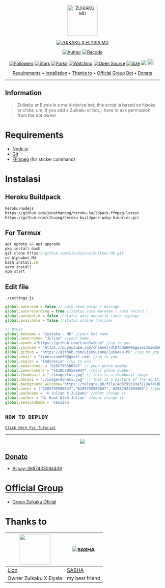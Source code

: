 <p align="center">
<img src="https://telegra.ph/file/a24268c776d18b8552806.jpg" alt="ZUIKAKU MD" width="100"/>


</p>
<p align="center">
<a href="#"><img title="ZUIKAKU X ELYSIA MD" src="https://img.shields.io/badge/ZUIKAKU X ELYSIA MD-green?colorA=%23ff0000&colorB=%23017e40&style=for-the-badge"></a>
</p>
<p align="center">
<a href="https://github.com/DikaArdnt"><img title="Author" src="https://img.shields.io/badge/Author-Dika-red.svg?style=for-the-badge&logo=github"></a>
<a href="https://github.com/LionSuzune/Zuikaku-MD"><img title="Recode" src="https://img.shields.io/badge/Recode-LION-red.svg?style=for-the-badge&logo=github"></a>
</p>
<p align="center">
<a href="https://github.com/LionSuzune/followers"><img title="Followers" src="https://img.shields.io/github/followers/LionSuzune?color=red&style=flat-square"></a>
<a href="https://github.com/LionSuzune/Zuikaku-MD/stargazers/"><img title="Stars" src="https://img.shields.io/github/stars/LionSuzune/Zuikaku-MD?color=blue&style=flat-square"></a>
<a href="https://github.com/LionSuzune/Zuikaku-MD/network/members"><img title="Forks" src="https://img.shields.io/github/forks/LionSuzune/Zuikaku-MD?color=red&style=flat-square"></a>
<a href="https://github.com/LionSuzune/Zuikaku-Md/watchers"><img title="Watching" src="https://img.shields.io/github/watchers/LionSuzune/Zuikaku-MD?label=Watchers&color=blue&style=flat-square"></a>
<a href="https://github.com/LionSuzune/Zuikaku-MD"><img title="Open Source" src="https://badges.frapsoft.com/os/v2/open-source.svg?v=103"></a>
<a href="https://github.com/LionSuzune/Zuikaku-MD/"><img title="Size" src="https://img.shields.io/github/repo-size/LionSuzune/Zuikaku-MD?style=flat-square&color=green"></a>
<a href="https://hits.seeyoufarm.com"><img src="https://hits.seeyoufarm.com/api/count/incr/badge.svg?url=https%3A%2F%2Fgithub.com%2FLionSuzune%2FZuikaku X Elysia-MD&count_bg=%2379C83D&title_bg=%23555555&icon=probot.svg&icon_color=%2300FF6D&title=hits&edge_flat=false"/></a>
<a href="https://github.com/LionSuzune/Zuikaku-MD/graphs/commit-activity"><img height="20" src="https://img.shields.io/badge/Maintained%3F-yes-green.svg"></a>&nbsp;&nbsp;
</p>

<p align="center">
  <a href="https://github.com/LionSuzune/Zuikaku-MD#requirements">Requirements</a> •
  <a href="https://github.com/LionSuzune/Zuikaku-MD#instalasi">Installation</a> •
  <a href="https://github.com/LionSuzune/Zuikaku-MD#thanks-to">Thanks to</a> •
  <a href="https://github.com/LionSuzune/Zuikaku-MD#Official-Group"> Official Group Bot</a> •
  <a href="https://github.com/LionSuzune/Zuikaku-MD#donate">Donate</a>
</p>
</div>


---

## Information
> Zuikaku or Elysia is a multi-device bot, this script is based on hisoka or chika, um, if you add a Zuikaku or bot, I have to ask permission from the bot owner
# Requirements
* [Node.js](https://nodejs.org/en/)
* [Git](https://git-scm.com/downloads)
* [FFmpeg](https://github.com/BtbN/FFmpeg-Builds/releases/download/autobuild-2020-12-08-13-03/ffmpeg-n4.3.1-26-gca55240b8c-win64-gpl-4.3.zip) (for sticker command)

# Instalasi
## Heroku Buildpack
```bash
heroku/nodejs
https://github.com/jonathanong/heroku-buildpack-ffmpeg-latest
https://github.com/clhuang/heroku-buildpack-webp-binaries.git
```
## For Termux
```ts
apt update && apt upgrade
pkg install bash
git clone https://github.com/LionSuzune/Zuikaku-MD.git
cd Alphabot-Md
bash install.sh
yarn install
npm start
```

## Edit file
`./settings.js`
```ts
global.autoread = false // auto read pesan / message
global.autorecording = true //status auto merekam ( auto record )
global.autoketik = false //status auto mengetik (auto typing)
global.available = false //status online (online)

// Other
global.botname = "Zuikaku - MD" //your bot name
global.ownername= "Julian" //your name
global.myweb ="https://github.com/LionSuzune" //up to you
global.youtube = "https://m.youtube.com/channel/UCKTdQnHWeGgwiwz35zmduGg" //up to you
global.github = "https://github.com/LionSuzune/Zuikaku-MD" //up to you
global.email = "lionsuzune99@gmail.com" //up to you
global.region = "Indonesia" //up to you
global.ownernomer = "6285795586847" // your phone number
global.ownernomerr = "+6285795586847" //your phone number
global.thumbnail = "./image/lol.jpg" // this is a thumbnail image
global.donasi = "./image/donasi.jpg" // this is a picture of the donation instead
global.background_welcome="https://telegra.ph/file/4d0799393af213a745d88.jpg" // this is the welcome image, the max size is 30kb to 40kb so you don't delay the welcome
global.owner = ["6285795586847","6285795586847","62887433094409"] //your phone number
global.packname = '© Julian X Zuikaku' //dont change it
global.author = 'Di Buat Oleh Julian' //dont change it
global.sessionName = 'session'
```

## ```HOW TO DEPLOY```

[`Click Here For Tutorial`](https://youtu.be/WIK1FqKQDxk)<br>

----------

<p align="center">
  <a href="https://youtu.be/WIK1FqKQDxk"><img src="https://l.top4top.io/p_2350teetl1.jpeg" />
</p>

## Donate
- Allpay: 0887433094409

# Official Group
- [Group Zuikaku Oficial](https://chat.whatsapp.com/GStM13Ktxr085ubmy1EMKN)
  
# Thanks to
<a href="https://github.com/LionSuzune"><img src="https://github.com/LionSuzune.png?size=100" width="100" height="100"></a> | [![SASHA](https://github.com/LyliaSasha.png?size=100)](https://github.com/LyliaSasha) 
---|---
[Lion](https://github.com/LionSuzune)  | [SASHA](https://github.com/LyliaSasha)
Owner Zuikaku X Elysia | my best friend  |

